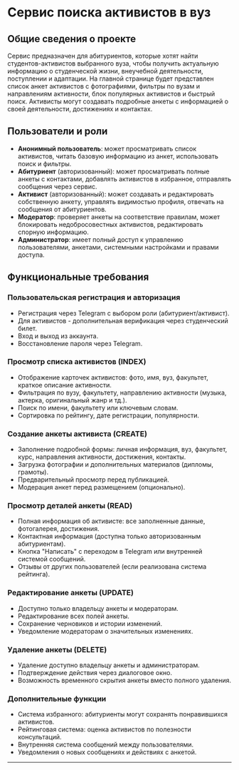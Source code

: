# Сервис поиска активистов в вуз

## Общие сведения о проекте
Сервис предназначен для абитуриентов, которые хотят найти студентов-активистов выбранного вуза, чтобы получить актуальную информацию о студенческой жизни, внеучебной деятельности, поступлении и адаптации. На главной странице будет представлен список анкет активистов с фотографиями, фильтры по вузам и направлениям активности, блок популярных активистов и быстрый поиск. Активисты могут создавать подробные анкеты с информацией о своей деятельности, достижениях и контактах.

## Пользователи и роли
* **Анонимный пользователь**: может просматривать список активистов, читать базовую информацию из анкет, использовать поиск и фильтры.
* **Абитуриент** (авторизованный): может просматривать полные анкеты с контактами, добавлять активистов в избранное, отправлять сообщения через сервис.
* **Активист** (авторизованный): может создавать и редактировать собственную анкету, управлять видимостью профиля, отвечать на сообщения от абитуриентов.
* **Модератор**: проверяет анкеты на соответствие правилам, может блокировать недобросовестных активистов, редактировать спорную информацию.
* **Администратор**: имеет полный доступ к управлению пользователями, анкетами, системными настройками и правами доступа.

## Функциональные требования

### Пользовательская регистрация и авторизация
* Регистрация через Telegram с выбором роли (абитуриент/активист).
* Для активистов - дополнительная верификация через студенческий билет.
* Вход и выход из аккаунта.
* Восстановление пароля через Telegram.

### Просмотр списка активистов (INDEX)
* Отображение карточек активистов: фото, имя, вуз, факультет, краткое описание активности.
* Фильтрация по вузу, факультету, направлению активности (музыка, актерка, оригинальный жанр и тд.).
* Поиск по имени, факультету или ключевым словам.
* Сортировка по рейтингу, дате регистрации, популярности.

### Создание анкеты активиста (CREATE)
* Заполнение подробной формы: личная информация, вуз, факультет, курс, направления активности, достижения, контакты.
* Загрузка фотографии и дополнительных материалов (дипломы, грамоты).
* Предварительный просмотр перед публикацией.
* Модерация анкет перед размещением (опционально).

### Просмотр деталей анкеты (READ)
* Полная информация об активисте: все заполненные данные, фотогалерея, достижения.
* Контактная информация (доступна только авторизованным абитуриентам).
* Кнопка "Написать" с переходом в Telegram или внутренней системой сообщений.
* Отзывы от других пользователей (если реализована система рейтинга).

### Редактирование анкеты (UPDATE)
* Доступно только владельцу анкеты и модераторам.
* Редактирование всех полей анкеты.
* Сохранение черновиков и истории изменений.
* Уведомление модераторам о значительных изменениях.

### Удаление анкеты (DELETE)
* Удаление доступно владельцу анкеты и администраторам.
* Подтверждение действия через диалоговое окно.
* Возможность временного скрытия анкеты вместо полного удаления.

### Дополнительные функции
* Система избранного: абитуриенты могут сохранять понравившихся активистов.
* Рейтинговая система: оценка активистов по полезности консультаций.
* Внутренняя система сообщений между пользователями.
* Уведомления о новых сообщениях и действиях с анкетой.

---
